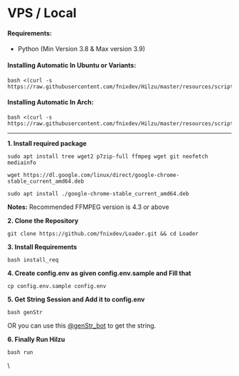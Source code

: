 # VPS / Local

#### Requirements: <a href="#requirements" id="requirements"></a>

* Python (Min Version 3.8 & Max version 3.9)

#### Installing Automatic In Ubuntu or Variants:

```shell
bash <(curl -s https://raw.githubusercontent.com/fnixdev/Hilzu/master/resources/scripts/ubuntu_install.sh)
```



#### Installing Automatic In **Arch:**

```shell
bash <(curl -s https://raw.githubusercontent.com/fnixdev/Hilzu/master/resources/scripts/arch_install.sh)
```

****

**1. Install required package**

```shell
sudo apt install tree wget2 p7zip-full ffmpeg wget git neofetch mediainfo
```

```shell
wget https://dl.google.com/linux/direct/google-chrome-stable_current_amd64.deb
```

```shell
sudo apt install ./google-chrome-stable_current_amd64.deb
```

**Notes:** Recommended FFMPEG version is 4.3 or above

**2. Clone the Repository**

```
git clone https://github.com/fnixdev/Loader.git && cd Loader
```

**3. Install Requirements**

```
bash install_req
```

**4. Create config.env as given config.env.sample and Fill that**

```
cp config.env.sample config.env
```

**5. Get String Session and Add it to config.env**

```
bash genStr
```

OR you can use this [@genStr\_bot](https://t.me/genStr\_bot) to get the string.

**6. Finally Run Hilzu**

```
bash run
```

\
